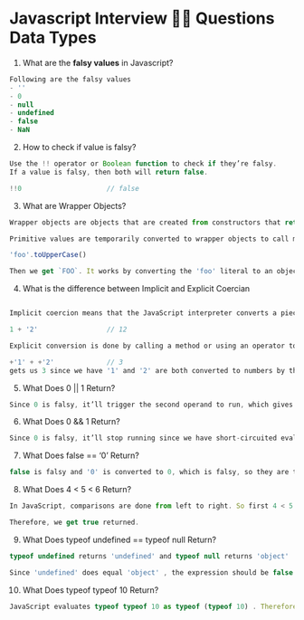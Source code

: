 # Javascript Interview 👨‍💻️ Questions Data Types 

1. What are the **falsy values** in Javascript?

```js
Following are the falsy values
- ''
- 0
- null
- undefined
- false
- NaN
```

2. How to check if value is falsy?

```js
Use the !! operator or Boolean function to check if they’re falsy.
If a value is falsy, then both will return false.

!!0                     // false
```

3. What are Wrapper Objects?

```js
Wrapper objects are objects that are created from constructors that return primitive values but have the type 'object' if it’s a number or a string. Symbols and BigInt have their own types.

Primitive values are temporarily converted to wrapper objects to call methods.

'foo'.toUpperCase()

Then we get `FOO`. It works by converting the 'foo' literal to an object and then call the toUpperCase() method on it.
```

4. What is the difference between Implicit and Explicit Coercian

```js

Implicit coercion means that the JavaScript interpreter converts a piece of data from one type to another without explicitly calling a method.

1 + '2'                 // 12

Explicit conversion is done by calling a method or using an operator to convert a type.

+'1' + +'2'             // 3
gets us 3 since we have '1' and '2' are both converted to numbers by the unary + operator.
```

5. What Does 0 || 1 Return?

```js
Since 0 is falsy, it’ll trigger the second operand to run, which gives us 1. Therefore, it should return 1.
```

6. What Does 0 && 1 Return?

```js
Since 0 is falsy, it’ll stop running since we have short-circuited evaluation. Therefore, we get 0 returned.
```

7. What Does false == ‘0’ Return?

```js
false is falsy and '0' is converted to 0, which is falsy, so they are the same in terms of the ==’s comparison criteria. Therefore, we should get true returned.
```

8. What Does 4 < 5 < 6 Return?

```js
In JavaScript, comparisons are done from left to right. So first 4 < 5 will be evaluated, which gives us true . Then true < 6 is evaluated, which is converted to 1 < 6 which is also true .

Therefore, we get true returned.

```

9. What Does typeof undefined == typeof null Return?

```js
typeof undefined returns 'undefined' and typeof null returns 'object' .

Since 'undefined' does equal 'object' , the expression should be false .
```

10. What Does typeof typeof 10 Return?

```js
JavaScript evaluates typeof typeof 10 as typeof (typeof 10) . Therefore, this returns typeof 'number' , which returns 'string' since 'number' is a string.
```